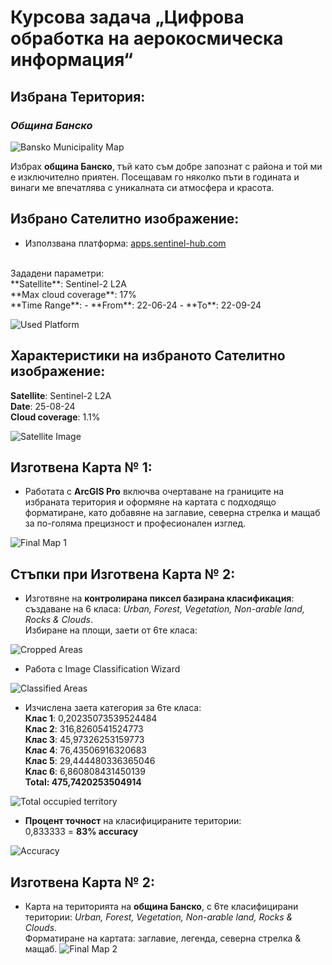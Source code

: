 # Курсова задача „Цифрова обработка на аерокосмическа информация“

## Избрана Територия:
### ***Община Банско***
![Bansko Municipality Map](https://github.com/PowerCell46/Sofia-University/blob/main/Digital%20processing%20on%20aerospace%20information/images/BanskoMunicipality.png)

Избрах **община Банско**, тъй като съм добре запознат с района и той ми е изключително приятен. Посещавам го няколко пъти в годината и винаги ме впечатлява с уникалната си атмосфера и красота.

## Избрано Сателитно изображение:

- Използвана платформа: [apps.sentinel-hub.com](https://apps.sentinel-hub.com/)
<br/>
Зададени параметри: <br/>
**Satellite**: Sentinel-2 L2A <br/>
**Max cloud coverage**: 17% <br/>
**Time Range**: 
    - **From**: 22-06-24 
    - **To**: 22-09-24 

![Used Platform](https://github.com/PowerCell46/Sofia-University/blob/main/Digital%20processing%20on%20aerospace%20information/images/UsedPlatform.png)

## Характеристики на избраното Сателитно изображение:
**Satellite**: Sentinel-2 L2A <br/>
**Date**: 25-08-24 <br/>
**Cloud coverage**: 1.1% <br/>

![Satellite Image](https://github.com/PowerCell46/Sofia-University/blob/main/Digital%20processing%20on%20aerospace%20information/images/SatelliteImage.png)

## Изготвена Карта № 1:
- Работата с **ArcGIS Pro** включва очертаване на границите на избраната територия и оформяне на картата с подходящо форматиране, като добавяне на заглавие, северна стрелка и мащаб за по-голяма прецизност и професионален изглед.

![Final Map 1](https://github.com/PowerCell46/Sofia-University/blob/main/Digital%20processing%20on%20aerospace%20information/images/FinalMap1.png)

## Стъпки при Изготвена Карта № 2:
- Изготвяне на **контролирана пиксел базирана класификация**: <br/>
създаване на 6 класа: *Urban, Forest, Vegetation, Non-arable land, Rocks & Clouds*. <br/> 
Избиране на площи, заети от 6те класа:

![Cropped Areas](https://github.com/PowerCell46/Sofia-University/blob/main/Digital%20processing%20on%20aerospace%20information/images/croppedAreas.png)

- Работа с Image Classification Wizard

![Classified Areas](https://github.com/PowerCell46/Sofia-University/blob/main/Digital%20processing%20on%20aerospace%20information/images/classifiedAreas.png)

- Изчислена заета категория за 6те класа: <br/>
**Клас 1**: 0,20235073539524484 <br/>
**Клас 2**: 316,8260541524773 <br/>
**Клас 3**: 45,97326253159773 <br/>
**Клас 4**: 76,43506916320683 <br/>
**Клас 5**: 29,444480336365046 <br/>
**Клас 6**: 6,860808431450139 <br/>
**Total: 475,7420253504914**

![Total occupied territory](https://github.com/PowerCell46/Sofia-University/blob/main/Digital%20processing%20on%20aerospace%20information/images/totalOccupiedTeritory.png)

- **Процент точност** на класифицираните територии: <br/>
0,833333 = **83% accuracy**

![Accuracy](https://github.com/PowerCell46/Sofia-University/blob/main/Digital%20processing%20on%20aerospace%20information/images/Accuracy.png)

## Изготвена Карта № 2:
- Карта на територията на **община Банско**, с 6те класифицирани територии: *Urban, Forest, Vegetation, Non-arable land, Rocks & Clouds*. <br/>
Форматиране на картата: заглавие, легенда, северна стрелка & мащаб.
![Final Map 2](https://github.com/PowerCell46/Sofia-University/blob/main/Digital%20processing%20on%20aerospace%20information/images/FinalMap2.jpg)

